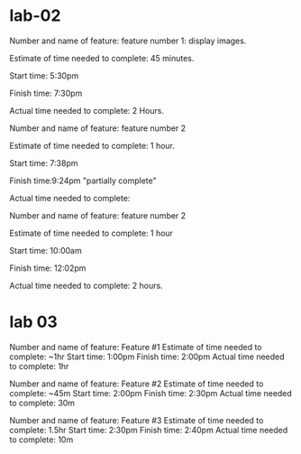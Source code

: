 # lab-02



Number and name of feature: feature number 1: display images.

Estimate of time needed to complete: 45 minutes.

Start time: 5:30pm

Finish time: 7:30pm

Actual time needed to complete: 2 Hours.




Number and name of feature: feature number 2

Estimate of time needed to complete: 1 hour.

Start time: 7:38pm

Finish time:9:24pm "partially complete"

Actual time needed to complete: 






Number and name of feature: feature number 2

Estimate of time needed to complete:  1 hour

Start time: 10:00am

Finish time: 12:02pm

Actual time needed to complete: 2 hours.


# lab 03

Number and name of feature: Feature #1
Estimate of time needed to complete: ~1hr
Start time: 1:00pm
Finish time: 2:00pm
Actual time needed to complete: 1hr

Number and name of feature: Feature #2
Estimate of time needed to complete: ~45m
Start time: 2:00pm
Finish time: 2:30pm
Actual time needed to complete: 30m

Number and name of feature: Feature #3
Estimate of time needed to complete: 1.5hr
Start time: 2:30pm
Finish time: 2:40pm
Actual time needed to complete: 10m